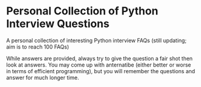 # Personal Collection of Python Interview Questions
A personal collection of interesting Python interview FAQs (still updating; aim is to reach 100 FAQs)

While answers are provided, always try to give the question a fair shot then look at answers. You may come up with anternatibe (either better or worse in terms of efficient programming), but you will remember the questions and answer for much longer time.

